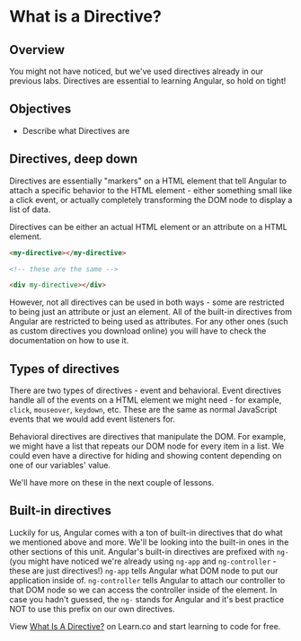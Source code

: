 # What is a Directive?

## Overview

You might not have noticed, but we've used directives already in our previous labs. Directives are essential to learning Angular, so hold on tight!

## Objectives

- Describe what Directives are

## Directives, deep down

Directives are essentially "markers" on a HTML element that tell Angular to attach a specific behavior to the HTML element - either something small like a click event, or actually completely transforming the DOM node to display a list of data.

Directives can be either an actual HTML element or an attribute on a HTML element.

```html
<my-directive></my-directive>

<!-- these are the same -->

<div my-directive></div>
```

However, not all directives can be used in both ways - some are restricted to being just an attribute or just an element. All of the built-in directives from Angular are restricted to being used as attributes. For any other ones (such as custom directives you download online) you will have to check the documentation on how to use it.

## Types of directives

There are two types of directives - event and behavioral. Event directives handle all of the events on a HTML element we might need - for example, `click`, `mouseover`, `keydown`, etc. These are the same as normal JavaScript events that we would add event listeners for.

Behavioral directives are directives that manipulate the DOM. For example, we might have a list that repeats our DOM node for every item in a list. We could even have a directive for hiding and showing content depending on one of our variables' value.

We'll have more on these in the next couple of lessons.

## Built-in directives

Luckily for us, Angular comes with a ton of built-in directives that do what we mentioned above and more. We'll be looking into the built-in ones in the other sections of this unit. Angular's built-in directives are prefixed with `ng-` (you might have noticed we're already using `ng-app` and `ng-controller` - these are just directives!) `ng-app` tells Angular what DOM node to put our application inside of. `ng-controller` tells Angular to attach our controller to that DOM node so we can access the controller inside of the element. In case you hadn't guessed, the `ng-` stands for Angular and it's best practice NOT to use this prefix on our own directives. 

<p data-visibility='hidden'>View <a href='https://learn.co/lessons/angular-what-is-a-directive-readme'>What Is A Directive?</a> on Learn.co and start learning to code for free.</p>
